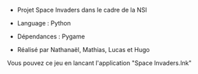 - Projet Space Invaders dans le cadre de la NSI
- Language : Python
- Dépendances : Pygame

- Réalisé par Nathanaël, Mathias, Lucas et Hugo

Vous pouvez ce jeu en lancant l'application "Space Invaders.lnk"

